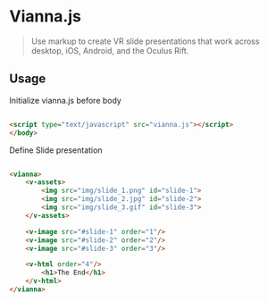 # Vianna.js

> Use markup to create VR slide presentations that work across desktop, iOS, Android, and the Oculus Rift.

## Usage

Initialize vianna.js before body

```html

<script type="text/javascript" src="vianna.js"></script>
</body>

```

Define Slide presentation

```html

<vianna>
    <v-assets>
        <img src="img/slide_1.png" id="slide-1">
        <img src="img/slide_2.jpg" id="slide-2">
        <img src="img/slide_3.gif" id="slide-3">
    </v-assets>

    <v-image src="#slide-1" order="1"/>
    <v-image src="#slide-2" order="2"/>
    <v-image src="#slide-3" order="3"/>

    <v-html order="4"/>
        <h1>The End</h1>
    </v-html>
</vianna>

```